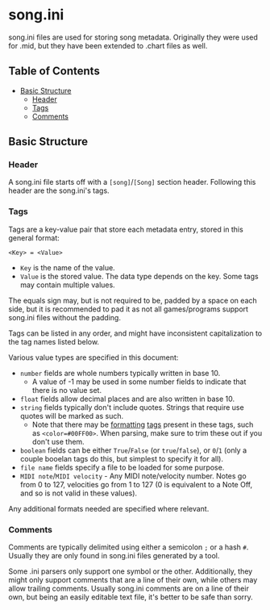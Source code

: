 # song.ini

song.ini files are used for storing song metadata. Originally they were used for .mid, but they have been extended to .chart files as well.

## Table of Contents

- [Basic Structure](#basic-structure)
  - [Header](#header)
  - [Tags](#tags)
  - [Comments](#comments)

## Basic Structure

### Header

A song.ini file starts off with a `[song]`/`[Song]` section header. Following this header are the song.ini's tags.

### Tags

Tags are a key-value pair that store each metadata entry, stored in this general format:

`<Key> = <Value>`

- `Key` is the name of the value.
- `Value` is the stored value. The data type depends on the key. Some tags may contain multiple values.

The equals sign may, but is not required to be, padded by a space on each side, but it is recommended to pad it as not all games/programs support song.ini files without the padding.

Tags can be listed in any order, and might have inconsistent capitalization to the tag names listed below.

Various value types are specified in this document:

- `number` fields are whole numbers typically written in base 10.
  - A value of -1 may be used in some number fields to indicate that there is no value set.
- `float` fields allow decimal places and are also written in base 10.
- `string` fields typically don't include quotes. Strings that require use quotes will be marked as such.
  - Note that there may be [formatting](https://docs.unity3d.com/Packages/com.unity.ugui@1.0/manual/StyledText.html#supported-tags) [tags](http://digitalnativestudios.com/textmeshpro/docs/rich-text/) present in these tags, such as `<color=#00FF00>`. When parsing, make sure to trim these out if you don't use them.
- `boolean` fields can be either `True`/`False` (or `true`/`false`), or `0`/`1` (only a couple booelan tags do this, but simplest to specify it for all).
- `file name` fields specify a file to be loaded for some purpose.
- `MIDI note`/`MIDI velocity` - Any MIDI note/velocity number. Notes go from 0 to 127, velocities go from 1 to 127 (0 is equivalent to a Note Off, and so is not valid in these values).

Any additional formats needed are specified where relevant.

### Comments

Comments are typically delimited using either a semicolon `;` or a hash `#`. Usually they are only found in song.ini files generated by a tool.

Some .ini parsers only support one symbol or the other. Additionally, they might only support comments that are a line of their own, while others may allow trailing comments. Usually song.ini comments are on a line of their own, but being an easily editable text file, it's better to be safe than sorry.
